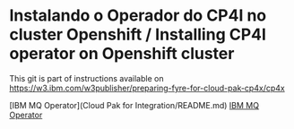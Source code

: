 # Instalando o Operador do CP4I no cluster Openshift / Installing CP4I operator on Openshift cluster

This git is part of  instructions available on https://w3.ibm.com/w3publisher/preparing-fyre-for-cloud-pak-cp4x/cp4x

[IBM MQ Operator](Cloud Pak for Integration/README.md)
[IBM MQ Operator](ibm-mq/README.md)
